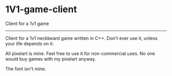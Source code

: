 # 1V1-game-client
Client for a 1v1 game

---

Client for a 1v1 neckbeard game written in C++. Don't ever use it, unless your life depends on it.

All pixelart is mine. Feel free to use it for non-commercial uses. No one would buy games with my pixelart anyway.

The font isn't mine.
